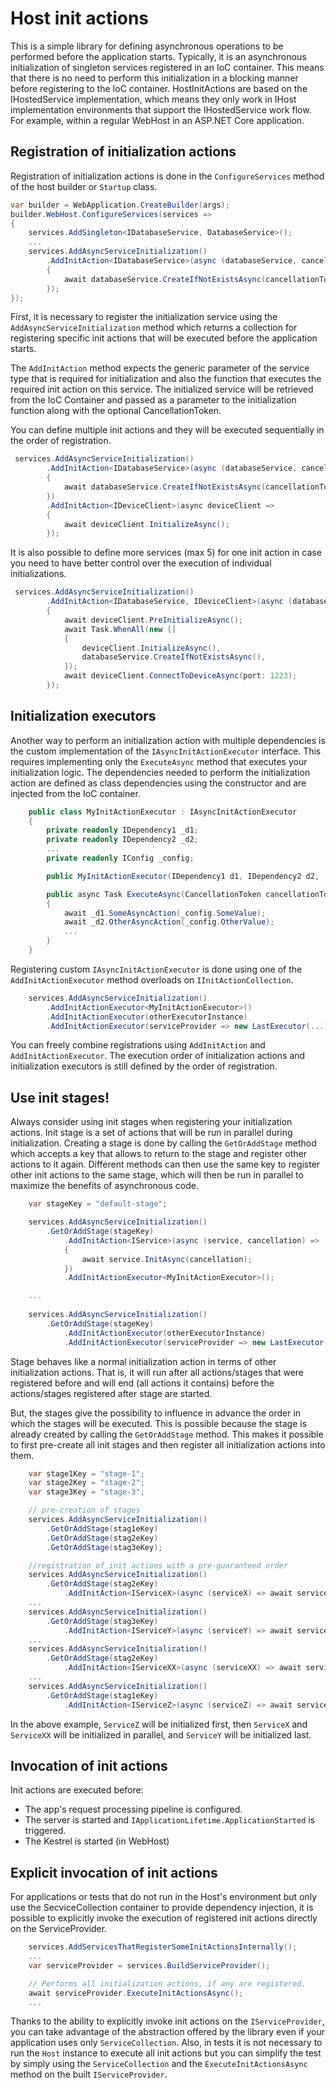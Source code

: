 # Host init actions

This is a simple library for defining asynchronous operations to be performed before the application starts. Typically, it is an asynchronous initialization of singleton services registered in an IoC container. This means that there is no need to perform this initialization in a blocking manner before registering to the IoC container. HostInitActions are based on the IHostedService implementation, which means they only work in IHost implementation environments that support the IHostedService work flow. For example, within a regular WebHost in an ASP.NET Core application.

## Registration of initialization actions

Registration of initialization actions is done in the ```ConfigureServices``` method of the host builder or ```Startup``` class.

```csharp
var builder = WebApplication.CreateBuilder(args);
builder.WebHost.ConfigureServices(services =>
{
    services.AddSingleton<IDatabaseService, DatabaseService>();
	...
    services.AddAsyncServiceInitialization()
        .AddInitAction<IDatabaseService>(async (databaseService, cancellationToken) =>
        {
            await databaseService.CreateIfNotExistsAsync(cancellationToken);
        });
});
```

First, it is necessary to register the initialization service using the  ```AddAsyncServiceInitialization``` method which returns a collection for registering specific init actions that will be executed before the application starts. 

The ```AddInitAction```  method expects the generic parameter of the service type that is required for initialization and also the function that executes the required init action on this service. The initialized service will be retrieved from the IoC Container and passed as a parameter to the initialization function along with the optional CancellationToken.

You can define multiple init actions and they will be executed sequentially in the order of registration.

```csharp
 services.AddAsyncServiceInitialization()
        .AddInitAction<IDatabaseService>(async (databaseService, cancellationToken) =>
        {
            await databaseService.CreateIfNotExistsAsync(cancellationToken);
        })
        .AddInitAction<IDeviceClient>(async deviceClient =>
        {
            await deviceClient.InitializeAsync();
        });
```

It is also possible to define more services (max 5) for one init action in case you need to have better control over the execution of individual initializations.

```csharp
 services.AddAsyncServiceInitialization()
        .AddInitAction<IDatabaseService, IDeviceClient>(async (databaseService, deviceClient) =>
        {
            await deviceClient.PreInitializeAsync();
            await Task.WhenAll(new []
            {
                deviceClient.InitializeAsync(),
                databaseService.CreateIfNotExistsAsync(),
            });
            await deviceClient.ConnectToDeviceAsync(port: 1223);
        });
```

## Initialization executors

Another way to perform an initialization action with multiple dependencies is the custom implementation of the ```IAsyncInitActionExecutor``` interface. This requires implementing only the ```ExecuteAsync``` method that executes your initialization logic. The dependencies needed to perform the initialization action are defined as class dependencies using the constructor and are injected from the IoC container.

```csharp
    public class MyInitActionExecutor : IAsyncInitActionExecutor
    {
        private readonly IDependency1 _d1;
        private readonly IDependency2 _d2;
        ...
        private readonly IConfig _config;

        public MyInitActionExecutor(IDependency1 d1, IDependency2 d2, ... , IConfig config) {...}

        public async Task ExecuteAsync(CancellationToken cancellationToken)
        {
            await _d1.SomeAsyncAction(_config.SomeValue);
            await _d2.OtherAsyncAction(_config.OtherValue);
            ...
        }
    }
```

Registering custom ```IAsyncInitActionExecutor``` is done using one of the ```AddInitActionExecutor``` method overloads on ```IInitActionCollection```.

```csharp
    services.AddAsyncServiceInitialization()
        .AddInitActionExecutor<MyInitActionExecutor>()
        .AddInitActionExecutor(otherExecutorInstance)
        .AddInitActionExecutor(serviceProvider => new LastExecutor(...));
```

You can freely combine registrations using ```AddInitAction``` and ```AddInitActionExecutor```. The execution order of initialization actions and initialization executors is still defined by the order of registration.

## Use init stages!

Always consider using init stages when registering your initialization actions. Init stage is a set of actions that will be run in parallel during initialization. Creating a stage is done by calling the ```GetOrAddStage``` method which accepts a key that allows to return to the stage and register other actions to it again. Different methods can then use the same key to register other init actions to the same stage, which will then be run in parallel to maximize the benefits of asynchronous code. 

```csharp
    var stageKey = "default-stage";

    services.AddAsyncServiceInitialization()
        .GetOrAddStage(stageKey)
            .AddInitAction<IService>(async (service, cancellation) => 
            {
                await service.InitAsync(cancellation);
            })
            .AddInitActionExecutor<MyInitActionExecutor>();

    ...
    
    services.AddAsyncServiceInitialization()
        .GetOrAddStage(stageKey)        
            .AddInitActionExecutor(otherExecutorInstance)
            .AddInitActionExecutor(serviceProvider => new LastExecutor(...));
```

Stage behaves like a normal initialization action in terms of other initialization actions. That is, it will run after all actions/stages that were registered before and will end (all actions it contains) before the actions/stages registered after stage are started. 

But, the stages give the possibility to influence in advance the order in which the stages will be executed. This is possible because the stage is already created by calling the ```GetOrAddStage``` method. This makes it possible to first pre-create all init stages and then register all initialization actions into them.

```csharp
    var stage1Key = "stage-1";
    var stage2Key = "stage-2";
    var stage3Key = "stage-3";

    // pre-creation of stages
    services.AddAsyncServiceInitialization()
        .GetOrAddStage(stag1eKey)
        .GetOrAddStage(stag2eKey)
        .GetOrAddStage(stag3eKey);

    //registration of init actions with a pre-guaranteed order
    services.AddAsyncServiceInitialization()
        .GetOrAddStage(stag2eKey)
            .AddInitAction<IServiceX>(async (serviceX) => await serviceX.InitAsync()); 
    ...
    services.AddAsyncServiceInitialization()
        .GetOrAddStage(stag3eKey)
            .AddInitAction<IServiceY>(async (serviceY) => await serviceY.InitAsync()); 
    ...
    services.AddAsyncServiceInitialization()
        .GetOrAddStage(stag2eKey)
            .AddInitAction<IServiceXX>(async (serviceXX) => await serviceXX.InitAsync()); 
    ...
    services.AddAsyncServiceInitialization()
        .GetOrAddStage(stag1eKey)
            .AddInitAction<IServiceZ>(async (serviceZ) => await serviceZ.InitAsync()); 
```
In the above example, ```ServiceZ``` will be initialized first, then ```ServiceX``` and ```ServiceXX``` will be initialized in parallel, and ```ServiceY``` will be initialized last.

## Invocation of init actions

Init actions are executed before:
- The app's request processing pipeline is configured.
- The server is started and ```IApplicationLifetime.ApplicationStarted``` is triggered.
- The Kestrel is started (in WebHost)

## Explicit invocation of init actions

For applications or tests that do not run in the Host's environment but only use the SecviceCollection container to provide dependency injection, it is possible to explicitly invoke the execution of registered init actions directly on the ServiceProvider.

```csharp
    services.AddServicesThatRegisterSomeInitActionsInternally();
    ...
    var serviceProvider = services.BuildServiceProvider();

    // Performs all initialization actions, if any are registered.
    await serviceProvider.ExecuteInitActionsAsync();
    ...
```

Thanks to the ability to explicitly invoke init actions on the ```IServiceProvider```, you can take advantage of the abstraction offered by the library even if your application uses only ```ServiceCollection```. Also, in tests it is not necessary to run the ```Host``` instance to execute all init actions but you can simplify the test by simply using the ```ServiceCollection``` and the ```ExecuteInitActionsAsync``` method on the built ```IServiceProvider```.